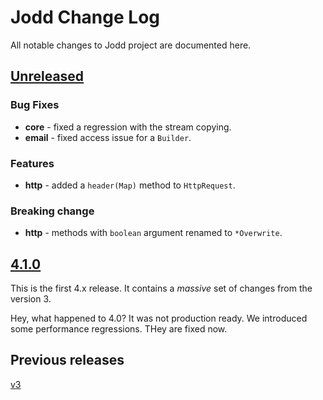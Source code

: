 # Jodd Change Log

All notable changes to Jodd project are documented here.

## [Unreleased](https://github.com/oblac/jodd/compare/v4.1.0...master)

### Bug Fixes

+ **core** - fixed a regression with the stream copying.
+ **email** - fixed access issue for a `Builder`. 

### Features

+ **http** - added a `header(Map)` method to `HttpRequest`.

### Breaking change

+ **http** - methods with `boolean` argument renamed to `*Overwrite`.

## [4.1.0](https://github.com/oblac/jodd/compare/v3.9.1...v4.1.0)

This is the first 4.x release. It contains a _massive_ set of changes from the version 3.

Hey, what happened to 4.0? It was not production ready. We introduced some performance regressions. THey are fixed now. 

## Previous releases

[v3](CHANGELOG_v3.md)
